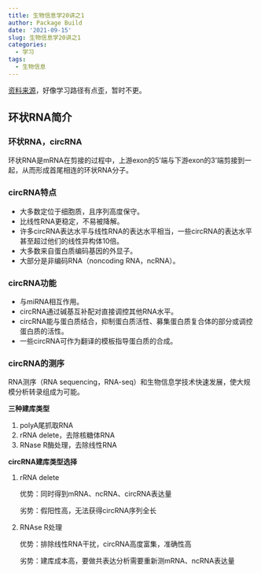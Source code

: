 ```yaml
---
title: 生物信息学20讲之1
author: Package Build
date: '2021-09-15'
slug: 生物信息学20讲之1
categories:
  - 学习
tags:
  - 生物信息
---
```


[资料来源](https://www.bilibili.com/video/BV1of4y1i7uW?from=search&seid=6901614588662867571&spm_id_from=333.337.0.0)，好像学习路径有点歪，暂时不更。

## 环状RNA简介

### 环状RNA，circRNA

环状RNA是mRNA在剪接的过程中，上游exon的5’端与下游exon的3’端剪接到一起，从而形成首尾相连的环状RNA分子。

### circRNA特点

-   大多数定位于细胞质，且序列高度保守。
-   比线性RNA更稳定，不易被降解。
-   许多circRNA表达水平与线性RNA的表达水平相当，一些circRNA的表达水平甚至超过他们的线性异构体10倍。
-   大多数来自蛋白质编码基因的外显子。
-   大部分是非编码RNA（noncoding RNA，ncRNA）。

### circRNA功能

-   与miRNA相互作用。
-   circRNA通过碱基互补配对直接调控其他RNA水平。
-   circRNA能与蛋白质结合，抑制蛋白质活性、募集蛋白质复合体的部分或调控蛋白质的活性。
-   一些circRNA可作为翻译的模板指导蛋白质的合成。

### circRNA的测序

RNA测序（RNA sequencing，RNA-seq）和生物信息学技术快速发展，使大规模分析转录组成为可能。

**三种建库类型**

1.  polyA尾抓取RNA
2.  rRNA delete，去除核糖体RNA
3.  RNase R酶处理，去除线性RNA

**circRNA建库类型选择**

1.  rRNA delete

    优势：同时得到mRNA、ncRNA、circRNA表达量

    劣势：假阳性高，无法获得circRNA序列全长

2.  RNAse R处理

    优势：排除线性RNA干扰，circRNA高度富集，准确性高

    劣势：建库成本高，要做共表达分析需要重新测mRNA、ncRNA表达量

     
